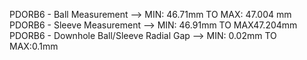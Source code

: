 PDORB6 - Ball Measurement --> MIN: 46.71mm TO MAX: 47.004 mm
PDORB6 - Sleeve Measurement --> MIN: 46.91mm TO MAX47.204mm
PDORB6 - Downhole Ball/Sleeve Radial Gap --> MIN: 0.02mm TO MAX:0.1mm
